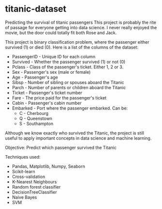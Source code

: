 # titanic-dataset
Predicting the survival of titanic passengers
This project is probably the rite of passage for everyone getting into data science. I never really enjoyed the movie, but the door could totally fit both Rose and Jack.

This project is binary classification problem, where the passenger either survived (1) or died (0). Here is a list of the columns of the dataset:

- PassengerID - Unique ID for each column
- Survived - Whether the passenger survived (1) or not (0)
- Pclass - Class of the passenger's ticket. Either 1, 2 or 3.
- Sex - Passenger's sex (male or female)
- Age - Passenger's age
- Sibsp - Number of sibling or spouses aboard the Titanic
- Parch - Number of parents or children aboard the Titanic
- Ticket - Passenger's ticket number
- Fare - The price paid for the passenger's ticket
- Cabin - Passenger's cabin number
- Embarked - Port where the passenger embarked. Can be:
   - C - Cherbourg
   - Q - Queenstown
   - S - Southampton
   
Although we know exactly who survived the Titanic, the project is still useful to apply important concepts in data science and machine learning.

Objective: Predict which passenger survived the Titanic 

Techniques used:

- Pandas, Matplotlib, Numpy, Seaborn
- Scikit-learn
- Cross-validation
- K-Nearest Neighbours
- Random forest classifier
- DecisionTreeClassifier
- Naive Bayes
- SVM
